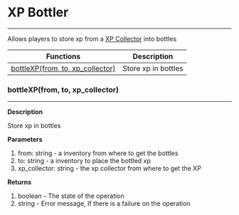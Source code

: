 # XP Bottler
---

Allows players to store xp from a [XP Collector](xp-collector.md) into bottles

| Functions | Description |
| - | - |
| [bottleXP(from, to, xp_collector)](#bottlexpfrom-to-xp_collector) | Store xp in bottles |

### bottleXP(from, to, xp_collector)
---
**Description**

Store xp in bottles

**Parameters**

1. from: string - a inventory from where to get the bottles
2. to: string - a inventory to place the bottled xp
3. xp_collector: string - the xp collector from where to get the XP

**Returns**

1. boolean - The state of the operation
2. string - Error message, If there is a failure on the operation
